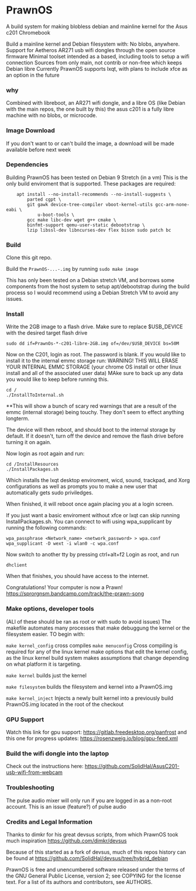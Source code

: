 # PrawnOS

A build system for making blobless debian and mainline kernel for the Asus c201 Chromebook


Build a mainline kernel and Debian filesystem with:
No blobs, anywhere. 
Support for Aetheros AR271 usb wifi dongles through the open source firmware
Minimal toolset intended as a based, including tools to setup a wifi connection
Sources from only main, not contrib or non-free which keeps Debian libre
Currently PrawnOS supports lxqt, with plans to include xfce as an option in the future

### why

Combined with libreboot, an AR271 wifi dongle, and a libre OS (like Debian with the main repos, the one built by this) the asus c201 is a fully libre machine with no blobs, or microcode.

### Image Download

If you don't want to or can't build the image, a download will be made available before next week 

### Dependencies

Building PrawnOS has been tested on Debian 9 Stretch (in a vm)
This is the only build enviroment that is supported. 
These packages are required:

```
	apt install --no-install-recommends --no-install-suggests \
		parted cgpt \
		git gawk device-tree-compiler vboot-kernel-utils gcc-arm-none-eabi \
	        u-boot-tools \
		gcc make libc-dev wget g++ cmake \
		binfmt-support qemu-user-static debootstrap \
		lzip libssl-dev libncurses-dev flex bison sudo patch bc
```

### Build
Clone this git repo. 

Build the `PrawnOS-...-.img` by running `sudo make image`

This has only been tested on a Debian stretch VM, and borrows some components from the host system to setup apt/debootstrap during the build process so I would recommend using a Debian Stretch VM to avoid any issues. 

### Install
Write the 2GB image to a flash drive. Make sure to replace $USB_DEVICE with the desired target flash drive
```
sudo dd if=PrawnOs-*-c201-libre-2GB.img of=/dev/$USB_DEVICE bs=50M
```
Now on the C201, login as root. The password is blank. 
If you would like to install it to the internal emmc storage run:
WARNING! THIS WILL ERASE YOUR INTERNAL EMMC STORAGE (your chrome OS install or other linux install and all of the associated user data) MAke sure to back up any data you would like to keep before running this.  
```
cd /
./InstallToInternal.sh
```
**This will show a bunch of scary red warnings that are a result of the emmc (internal storage) being touchy. They don't seem to effect anything longterm.

The device will then reboot, and should boot to the internal storage by default. If it doesn't, turn off the device and remove the flash drive before turning it on again. 

Now login as root again and run:
```
cd /InstallResources
./InstallPackages.sh
```
Which installs the lxqt desktop enviroment, wicd, sound, trackpad, and Xorg configurations as well as prompts you to make a new user that automatically gets sudo priviledges.

When finished, it will reboot once again placing you at a login screen. 

If you just want a basic enviroment without xfce or lxqt can skip running InstallPackages.sh. You can connect to wifi using wpa_supplicant by running the following commands:
```
wpa_passphrase <Network_name> <network_password> > wpa.conf
wpa_supplicant -D wext -i wlan0 -c wpa.conf
```
Now switch to another tty by pressing ctrl+alt+f2
Login as root, and run
```
dhclient
```
When that finishes, you should have access to the internet. 

Congratulations! Your computer is now a Prawn! https://sprorgnsm.bandcamp.com/track/the-prawn-song

### Make options, developer tools
(ALl of these should be ran as root or with sudo to avoid issues) 
The makefile automates many processes that make debuggung the kernel or the filesystem easier. 
TO begin with:

`make kernel_config` cross compiles `make menuconfig` Cross compiling is required for any of the linux kernel make options that edit the kernel config, as the linux kernel build system makes assumptions that change depending on what platform it is targeting. 

`make kernel` builds just the kernel

`make filesystem` builds the filesystem and kernel into a PrawnOS.img

`make kernel_inject` Injects a newly built kernel into a previously build PrawnOS.img located in the root of the checkout


### GPU Support

Watch this link for gpu support:
https://gitlab.freedesktop.org/panfrost
and this one for progress updates:
https://rosenzweig.io/blog/gpu-feed.xml

### Build the wifi dongle into the laptop

Check out the instructions here: https://github.com/SolidHal/AsusC201-usb-wifi-from-webcam


### Troubleshooting

The pulse audio mixer will only run if you are logged in as a non-root account. This is an issue (feature?) of pulse audio

### Credits and Legal Information

Thanks to dimkr for his great devsus scripts, from which PrawnOS took much inspiration
https://github.com/dimkr/devsus

Because of this started as a fork of devsus, much of this repos history can be found at https://github.com/SolidHal/devsus/tree/hybrid_debian

PrawnOS is free and unencumbered software released under the terms of the GNU
General Public License, version 2; see COPYING for the license text. For a list
of its authors and contributors, see AUTHORS.

